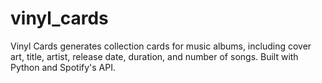 # vinyl_cards
Vinyl Cards generates collection cards for music albums, including cover art, title, artist, release date, duration, and number of songs. Built with Python and Spotify's API.
